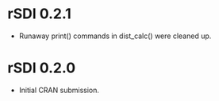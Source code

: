 # rSDI 0.2.1

* Runaway print() commands in dist_calc() were cleaned up.

# rSDI 0.2.0

* Initial CRAN submission.
